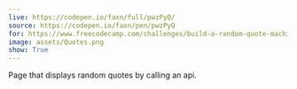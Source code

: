 ```yaml
---
live: https://codepen.io/faxn/full/pwzPyQ/
source: https://codepen.io/faxn/pen/pwzPyQ
for: https://www.freecodecamp.com/challenges/build-a-random-quote-machine
image: assets/Quotes.png
show: True
---
```


Page that displays random quotes by calling an api.
